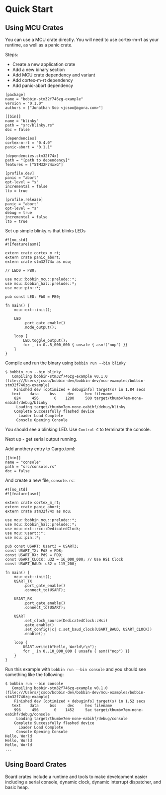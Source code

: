 # Quick Start

## Using MCU Crates

You can use a MCU crate directly. You will need to use cortex-m-rt as your runtime, as well as a panic crate.

Steps:

- Create a new application crate
- Add a new binary section
- Add MCU crate dependency and variant
- Add cortex-m-rt dependency
- Add panic-abort dependency

```
[package]
name = "bobbin-stm32f746zg-example"
version = "0.1.0"
authors = ["Jonathan Soo <jcsoo@agora.com>"]

[[bin]]
name = "blinky"
path = "src/blinky.rs"
doc = false

[dependencies]
cortex-m-rt = "0.4.0"
panic-abort = "0.1.1"

[dependencies.stm32f74x]
path = "[path to dependency]"
features = ["STM32F74xxG"]

[profile.dev]
panic = "abort"
opt-level = "s"
incremental = false
lto = true

[profile.release]
panic = "abort"
opt-level = "s"
debug = true
incremental = false
lto = true

```

Set up simple blinky.rs that blinks LEDs

```
#![no_std]
#![feature(asm)]

extern crate cortex_m_rt;
extern crate panic_abort;
extern crate stm32f74x as mcu;

// LED0 = PB0;

use mcu::bobbin_mcu::prelude::*;
use mcu::bobbin_hal::prelude::*;
use mcu::pin::*;

pub const LED: Pb0 = PB0;

fn main() {
    mcu::ext::init();
    
    LED
        .port_gate_enable()
        .mode_output();

    loop {
        LED.toggle_output();
        for _ in 0..5_000_000 { unsafe { asm!("nop") }}
    }    
}
```

Compile and run the binary using `bobbin run --bin blinky`

```
$ bobbin run --bin blinky
   Compiling bobbin-stm32f746zg-example v0.1.0 (file:///Users/jcsoo/bobbin-dev/bobbin-dev/mcu-examples/bobbin-stm32f746zg-example)
    Finished dev [optimized + debuginfo] target(s) in 1.84 secs
   text	   data	    bss	    dec	    hex	filename
    824	    456	      0	   1280	    500	target/thumbv7em-none-eabihf/debug/blinky
     Loading target/thumbv7em-none-eabihf/debug/blinky
    Complete Successfully flashed device
      Loader Load Complete
     Console Opening Console
```

You should see a blinking LED. Use `Control-C` to terminate the console.

Next up - get serial output running.

Add anothery entry to Cargo.toml:
```
[[bin]]
name = "console"
path = "src/console.rs"
doc = false
```

And create a new file, `console.rs`:

```
#![no_std]
#![feature(asm)]

extern crate cortex_m_rt;
extern crate panic_abort;
extern crate stm32f74x as mcu;

use mcu::bobbin_mcu::prelude::*;
use mcu::bobbin_hal::prelude::*;
use mcu::ext::rcc::DedicatedClock;
use mcu::usart::*;
use mcu::pin::*;

pub const USART: Usart3 = USART3;
const USART_TX: Pd8 = PD8;
const USART_RX: Pd9 = PD9;
const USART_CLOCK: u32 = 16_000_000; // Use HSI Clock
const USART_BAUD: u32 = 115_200;

fn main() {
    mcu::ext::init();
    USART_TX
        .port_gate_enable()
        .connect_to(USART);

    USART_RX
        .port_gate_enable()
        .connect_to(USART);

    USART
        .set_clock_source(DedicatedClock::Hsi)
        .gate_enable()
        .set_config(|c| c.set_baud_clock(USART_BAUD, USART_CLOCK))
        .enable();

    loop {
        USART.write(b"Hello, World\r\n");
        for _ in 0..10_000_000 { unsafe { asm!("nop") }}
    }    
}

```

Run this example with `bobbin run --bin console` and you should see something like the following:

```
$ bobbin run --bin console
   Compiling bobbin-stm32f746zg-example v0.1.0 (file:///Users/jcsoo/bobbin-dev/bobbin-dev/mcu-examples/bobbin-stm32f746zg-example)
    Finished dev [optimized + debuginfo] target(s) in 1.52 secs
   text	   data	    bss	    dec	    hex	filename
    996	    456	      0	   1452	    5ac	target/thumbv7em-none-eabihf/debug/console
     Loading target/thumbv7em-none-eabihf/debug/console
    Complete Successfully flashed device
      Loader Load Complete
     Console Opening Console
Hello, World
Hello, World
Hello, World
...
```



## Using Board Crates

Board crates include a runtime and tools to make development easier including a serial console, dynamic clock,
dynamic interrupt dispatcher, and basic heap.